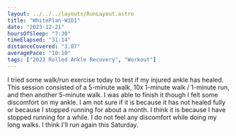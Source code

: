 ```yaml
---
layout: ../../../layouts/RunLayout.astro
title: "WhitePlan-W1D1"
date: "2023-12-21"
hoursOfSleep: "7:30"
timeElapsed: "31:14"
distanceCovered: "3.07"
averagePace: "10:10"
tags: ["2023 Rolled Ankle Recovery", "Workout"]
---
```


I tried some walk/run exercise today to test if my injured ankle has healed. This session consisted of a 5-minute walk, 10x 1-minute walk / 1-minute run, and then another 5-minute walk. I was able to finish it though I felt some discomfort on my ankle. I am not sure if it is because it has not healed fully or because I stopped running for about a month. I think it is because I have stopped running for a while. I do not feel any discomfort while doing my long walks. I think I'll run again this Saturday.
